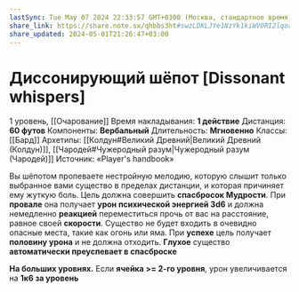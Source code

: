 ```yaml
---
lastSync: Tue May 07 2024 22:33:57 GMT+0300 (Москва, стандартное время)
share_link: https://share.note.sx/qhbbs3ht#swzLDKLJYe1NzYk1kiWVORI2lqoajUwJ98v2ep6vjHk
share_updated: 2024-05-01T21:26:47+03:00
---
```

# Диссонирующий шёпот [Dissonant whispers]
1 уровень, [[Очарование]]
Время накладывания: **1 действие**
Дистанция: **60 футов**
Компоненты: **Вербальный**
Длительность: **Мгновенно**
Классы: [[Бард]]
Архетипы: [[Колдун#Великий Древний|Великий Древний (Колдун)]], [[Чародей#Чужеродный разум|Чужеродный разум (Чародей)]]
Источник: «Player's handbook»

Вы шёпотом пропеваете нестройную мелодию, которую слышит только выбранное вами существо в пределах дистанции, и которая причиняет ему жуткую боль. Цель должна совершить **спасбросок Мудрости**. При **провале** она получает **урон психической энергией 3d6** и должна немедленно **реакцией** переместиться прочь от вас на расстояние, равное своей **скорости**. Существо не будет входить в очевидно опасные места, такие как огонь или яма. При **успехе** цель получает **половину урона** и не должна отходить. **Глухое** существо **автоматически преуспевает в спасброске**

**На больших уровнях.** Если **ячейка >= 2-го уровня**, урон увеличивается на **1к6 за уровень**